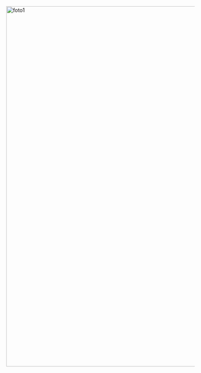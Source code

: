 <img width="960" alt="foto1" src="https://github.com/megigrenazi/internship-megiG/assets/133985419/67d9454d-5169-4002-a0ab-2aa4a1bf6c00">
